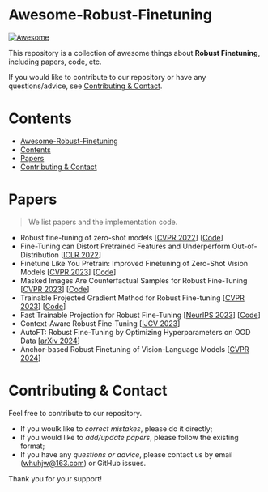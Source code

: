 # Awesome-Robust-Finetuning
[![Awesome](https://cdn.rawgit.com/sindresorhus/awesome/d7305f38d29fed78fa85652e3a63e154dd8e8829/media/badge.svg)](https://github.com/sindresorhus/awesome)

This repository is a collection of awesome things about **Robust Finetuning**, including papers, code, etc.

If you would like to contribute to our repository or have any questions/advice, see [Contributing & Contact](#contributing--contact).

# Contents
- [Awesome-Robust-Finetuning](#Awesome-Robust-Finetuning)
- [Contents](#contents)
- [Papers](#papers)
- [Contributing \& Contact](#contributing--contact)

# Papers
> We list papers and the implementation code.

* Robust fine-tuning of zero-shot models [[CVPR 2022](https://openaccess.thecvf.com/content/CVPR2022/papers/Wortsman_Robust_Fine-Tuning_of_Zero-Shot_Models_CVPR_2022_paper.pdf)] [[Code](https://github.com/mlfoundations/wise-ft)]
* Fine-Tuning can Distort Pretrained Features and Underperform Out-of-Distribution [[ICLR 2022](https://openreview.net/pdf?id=UYneFzXSJWh)]
* Finetune Like You Pretrain: Improved Finetuning of Zero-Shot Vision Models [[CVPR 2023](https://openaccess.thecvf.com/content/CVPR2023/papers/Goyal_Finetune_Like_You_Pretrain_Improved_Finetuning_of_Zero-Shot_Vision_Models_CVPR_2023_paper.pdf)] [[Code](https://github.com/locuslab/FLYP)]
* Masked Images Are Counterfactual Samples for Robust Fine-Tuning [[CVPR 2023](https://openaccess.thecvf.com/content/CVPR2023/papers/Xiao_Masked_Images_Are_Counterfactual_Samples_for_Robust_Fine-Tuning_CVPR_2023_paper.pdf)] [[Code](https://github.com/Coxy7/robust-finetuning)]
* Trainable Projected Gradient Method for Robust Fine-tuning [[CVPR 2023](https://openaccess.thecvf.com/content/CVPR2023/papers/Tian_Trainable_Projected_Gradient_Method_for_Robust_Fine-Tuning_CVPR_2023_paper.pdf)] [[Code](https://github.com/PotatoTian/TPGM)]
* Fast Trainable Projection for Robust Fine-Tuning [[NeurIPS 2023](https://openreview.net/pdf?id=Tb7np0MInj)] [[Code](https://github.com/GT-RIPL/FTP)]
* Context-Aware Robust Fine-Tuning [[IJCV 2023](https://link.springer.com/article/10.1007/s11263-023-01951-2)]
* AutoFT: Robust Fine-Tuning by Optimizing Hyperparameters on OOD Data [[arXiv 2024](https://arxiv.org/pdf/2401.10220.pdf)]
* Anchor-based Robust Finetuning of Vision-Language Models [[CVPR 2024](https://arxiv.org/pdf/2404.06244.pdf)]


# Contributing & Contact
Feel free to contribute to our repository.

- If you woulk like to *correct mistakes*, please do it directly;
- If you would like to *add/update papers*, please follow the existing format;
- If you have any *questions or advice*, please contact us by email (whuhjw@163.com) or GitHub issues.

Thank you for your support!

